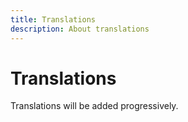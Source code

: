 ```yaml
---
title: Translations
description: About translations
---
```


# Translations

Translations will be added progressively. 